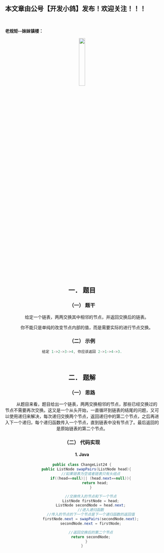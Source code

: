 ﻿## 本文章由公号【开发小鸽】发布！欢迎关注！！！
<br>

**老规矩--妹妹镇楼：**
<center>
<img src="https://img-blog.csdnimg.cn/20200721223424816.JPG"   width="20%">

## 一．	题目
### （一）	题干


&nbsp;  &nbsp;  &nbsp;  &nbsp; 给定一个链表，两两交换其中相邻的节点，并返回交换后的链表。

&nbsp;  &nbsp;  &nbsp;  &nbsp; 你不能只是单纯的改变节点内部的值，而是需要实际的进行节点交换。
<br>


### （二）	示例

```cpp
给定 1->2->3->4, 你应该返回 2->1->4->3.
```
<br>




## 二．	题解
### （一）	思路
&nbsp;  &nbsp;  &nbsp;  &nbsp; 从题目来看，题目给出一个链表，两两交换相邻的节点，那些已经交换过的节点不需要再次交换。这又是一个从头开始，一直循环到链表的结尾的问题，又可以使用递归来解决，每次递归交换两个节点，返回递归中的第二个节点，之后再进入下一个递归，每个递归函数传入一个节点，直到链表中没有节点了。最后返回的是原始链表的第二个节点。
<br>



### （二）	代码实现
#### 1. Java 


```java
public class ChangeList24 {
    public ListNode swapPairs(ListNode head){
        //如果链表为空或者链表只有头结点
        if((head==null)|| (head.next==null)){
            return head;
        }

        //交换传入的节点和下一个节点
        ListNode firstNode = head;
        ListNode secondNode = head.next;
        //进入递归函数
        //传入的节点的下一个节点是下一个递归函数的返回值
        firstNode.next = swapPairs(secondNode.next);
        secondNode.next = firstNode;

        //返回交换后的第二个节点
        return secondNode;
    }
}
```


